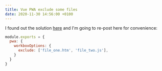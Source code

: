 ```yaml
---
title: Vue PWA exclude some files
date: 2020-11-30 14:56:00 +0100
---
```




I found out the solution [here](https://www.reddit.com/r/vuejs/comments/dmw6q4/how_do_i_exclude_a_file_from_pwa_config_to_be/) and I'm going to re-post here for convenience:

```js
module.exports = {
  pwa: {
    workboxOptions: {
      exclude: ['file_one.htm', 'file_two.js'],
    }
  }
}
```

